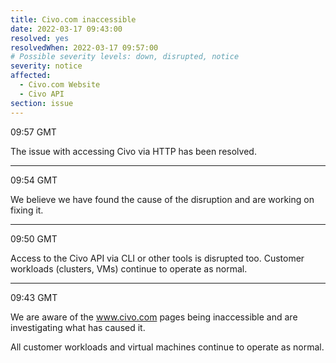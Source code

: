 ```yaml
---
title: Civo.com inaccessible
date: 2022-03-17 09:43:00
resolved: yes
resolvedWhen: 2022-03-17 09:57:00
# Possible severity levels: down, disrupted, notice
severity: notice
affected:
  - Civo.com Website
  - Civo API
section: issue
---
```


09:57 GMT

The issue with accessing Civo via HTTP has been resolved.

---

09:54 GMT

We believe we have found the cause of the disruption and are working on fixing it.

---

09:50 GMT

Access to the Civo API via CLI or other tools is disrupted too. Customer workloads (clusters, VMs) continue to operate as normal.

---

09:43 GMT

We are aware of the www.civo.com pages being inaccessible and are investigating what has caused it.

All customer workloads and virtual machines continue to operate as normal. 
